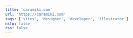 ```yaml
---
title: 'caramiki.com'
url: 'https://caramiki.com'
tags: ['sites', 'designer', 'developer', 'illustrator']
nsfw: false
rss: false
---
```

